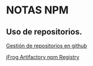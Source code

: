 # NOTAS NPM

## Uso de repositorios.

[Gestión de repositorios en github](https://docs.github.com/es/packages/working-with-a-github-packages-registry/working-with-the-npm-registry)

[jFrog Artifactory npm Registry](https://www.jfrog.com/confluence/display/JFROG/npm+Registry)
